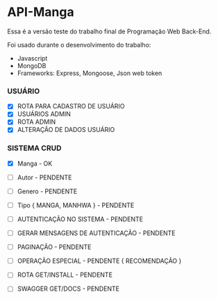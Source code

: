 # API-Manga

Essa é a versão teste do trabalho final de Programação Web Back-End.

Foi usado durante o desenvolvimento do trabalho:

- Javascript
- MongoDB
- Frameworks: Express, Mongoose, Json web token

### USUÁRIO
- [x] ROTA PARA CADASTRO DE USUÁRIO
- [x] USUÁRIOS ADMIN 
- [x] ROTA ADMIN
- [x] ALTERAÇÃO DE DADOS USUÁRIO 

### SISTEMA CRUD 
- [x] Manga - OK
- [ ] Autor - PENDENTE
- [ ] Genero - PENDENTE
- [ ] Tipo { MANGA, MANHWA } - PENDENTE
- [ ] AUTENTICAÇÃO NO SISTEMA - PENDENTE
- [ ] GERAR MENSAGENS DE AUTENTICAÇÃO - PENDENTE 
- [ ] PAGINAÇÃO - PENDENTE 
- [ ] OPERAÇÃO ESPECIAL - PENDENTE { RECOMENDAÇÃO }
- [ ] ROTA GET/INSTALL - PENDENTE
- [ ] SWAGGER GET/DOCS - PENDENTE

